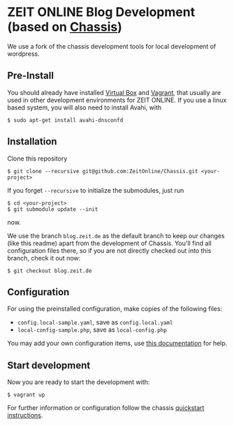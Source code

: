 # ZEIT ONLINE Blog Development (based on [Chassis](http://docs.chassis.io/))

We use a fork of the chassis development tools for local development of wordpress.

## Pre-Install
You should already have installed [Virtual Box](https://www.virtualbox.org/wiki/Downloads) and [Vagrant](http://www.vagrantup.com/downloads.html), that usually are used in other development environments for ZEIT ONLINE. If you use a linux based system, you will also need to install Avahi, with

```
$ sudo apt-get install avahi-dnsconfd
```

## Installation
Clone this repository

```
$ git clone --recursive git@github.com:ZeitOnline/Chassis.git <your-project>
```

If you forget `--recursive` to initialize the submodules, just run

```
$ cd <your-project>
$ git submodule update --init
```

now.

We use the branch `blog.zeit.de` as the default branch to keep our changes (like this readme) apart from the development of Chassis. You'll find all configuration files there, so if you are not directly checked out into this branch, check it out now:

```
$ git checkout blog.zeit.de
```

## Configuration

For using the preinstalled configuration, make copies of the following files:

- `config.local-sample.yaml`, save as `config.local.yaml`
- `local-config-sample.php`, save as `local-config.php`

You may add your own configuration items, use [this documentation](http://docs.chassis.io/en/latest/config/) for help.

## Start development

Now you are ready to start the development with:

```
$ vagrant up
```

For further information or configuration follow the chassis [quickstart instructions](http://docs.chassis.io/en/latest/quickstart/).
